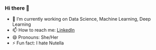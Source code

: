 ### Hi there 👋

<!--
**Tek-nr/Tek-nr** is a ✨ _special_ ✨ repository because its `README.md` (this file) appears on your GitHub profile.

Here are some ideas to get you started:

![Image of Cat](https://pbs.twimg.com/profile_images/1358124330706735104/SGfz-j6E_400x400.jpg)-->

- 🔭 I’m currently working on Data Science, Machine Learning, Deep Learning
- 📫 How to reach me: [LinkedIn](https://www.linkedin.com/in/hilalntek/) 
- 😄 Pronouns: She/Her
- ⚡ Fun fact: I hate Nutella


